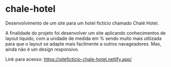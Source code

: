 # chale-hotel
Desenvolvimento de um site para um hotel fictício chamado Chalé Hotel.

A finalidade do projeto foi desenvolver um site aplicando conhecimentos de layout líquido, com a unidade de medida em %
sendo muito mais utilizada para que o layout se adapte mais facilmente a outros navageadores. Mas, ainda não é um design
responsivo.

Link para acesso: https://siteficticio-chale-hotel.netlify.app/

